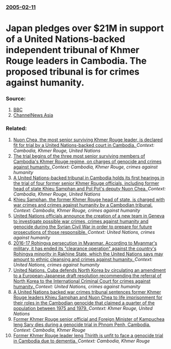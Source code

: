 ### [2005-02-11](/news/2005/02/11/index.md)

#  Japan pledges over $21M in support of a United Nations-backed independent tribunal of Khmer Rouge leaders in Cambodia. The proposed tribunal is for crimes against humanity. 




### Source:

1. [BBC](http://news.bbc.co.uk/1/hi/world/asia-pacific/4252649.stm)
2. [ChannelNews Asia](http://www.channelnewsasia.com/stories/afp_asiapacific/view/131814/1/.html)

### Related:

1. [Nuon Chea, the most senior surviving Khmer Rouge leader, is declared fit for trial by a United Nations-backed court in Cambodia. ](/news/2013/03/30/nuon-chea-the-most-senior-surviving-khmer-rouge-leader-is-declared-fit-for-trial-by-a-united-nations-backed-court-in-cambodia.md) _Context: Cambodia, Khmer Rouge, United Nations_
2. [The trial begins of the three most senior surviving members of Cambodia's Khmer Rouge regime, on charges of genocide and crimes against humanity. ](/news/2011/11/21/the-trial-begins-of-the-three-most-senior-surviving-members-of-cambodia-s-khmer-rouge-regime-on-charges-of-genocide-and-crimes-against-huma.md) _Context: Cambodia, Khmer Rouge, crimes against humanity_
3. [A United Nations-backed tribunal in Cambodia holds its first hearings in the trial of four former senior Khmer Rouge officials, including former head of state Khieu Samphan and Pol Pot's deputy Nuon Chea. ](/news/2011/06/27/a-united-nations-backed-tribunal-in-cambodia-holds-its-first-hearings-in-the-trial-of-four-former-senior-khmer-rouge-officials-including-fo.md) _Context: Cambodia, Khmer Rouge, United Nations_
4. [ Khieu Samphan, the former Khmer Rouge head of state, is charged with war crimes and crimes against humanity by a Cambodian tribunal. ](/news/2007/11/19/khieu-samphan-the-former-khmer-rouge-head-of-state-is-charged-with-war-crimes-and-crimes-against-humanity-by-a-cambodian-tribunal.md) _Context: Cambodia, Khmer Rouge, crimes against humanity_
5. [United Nations officials announce the creation of a new team in Geneva to investigate possible war crimes, crimes against humanity and genocide during the Syrian Civil War in order to prepare for future prosecutions of those responsible. ](/news/2017/02/16/united-nations-officials-announce-the-creation-of-a-new-team-in-geneva-to-investigate-possible-war-crimes-crimes-against-humanity-and-genoc.md) _Context: United Nations, crimes against humanity_
6. [2016-17 Rohingya persecution in Myanmar. According to Myanmar's military, it has ended its "clearance operation" against the country's Rohingya minority in Rakhine State, which the United Nations says may amount to ethnic cleansing and crimes against humanity. ](/news/2017/02/16/2016-17-rohingya-persecution-in-myanmar-according-to-myanmar-s-military-it-has-ended-its-clearance-operation-against-the-country-s-roh.md) _Context: United Nations, crimes against humanity_
7. [United Nations. Cuba defends North Korea by circulating an amendment to a European-Japanese draft resolution recommending the referral of North Korea to the International Criminal Court for crimes against humanity. ](/news/2014/11/13/united-nations-cuba-defends-north-korea-by-circulating-an-amendment-to-a-european-japanese-draft-resolution-recommending-the-referral-of-no.md) _Context: United Nations, crimes against humanity_
8. [A United Nations backed war crimes tribunal sentences former Khmer Rouge leaders Khieu Samphan and Nuon Chea to life imprisonment for their roles in the Cambodian genocide that claimed a quarter of the population between 1975 and 1979. ](/news/2014/08/7/a-united-nations-backed-war-crimes-tribunal-sentences-former-khmer-rouge-leaders-khieu-samphan-and-nuon-chea-to-life-imprisonment-for-their.md) _Context: Khmer Rouge, United Nations_
9. [Former Khmer Rouge senior official and Foreign Minister of Kampuchea Ieng Sary dies during a genocide trial in Phnom Penh, Cambodia. ](/news/2013/03/14/former-khmer-rouge-senior-official-and-foreign-minister-of-kampuchea-ieng-sary-dies-during-a-genocide-trial-in-phnom-penh-cambodia.md) _Context: Cambodia, Khmer Rouge_
10. [Former Khmer Rouge leader Ieng Thirith is unfit to face a genocide trial in Cambodia due to dementia. ](/news/2012/09/13/former-khmer-rouge-leader-ieng-thirith-is-unfit-to-face-a-genocide-trial-in-cambodia-due-to-dementia.md) _Context: Cambodia, Khmer Rouge_
